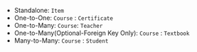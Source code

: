 

* Standalone: `Item`
* One-to-One: `Course` : `Certificate`
* One-to-Many: `Course`: `Teacher`
* One-to-Many(Optional-Foreign Key Only): `Course` : `Textbook`
* Many-to-Many: `Course` : `Student`

